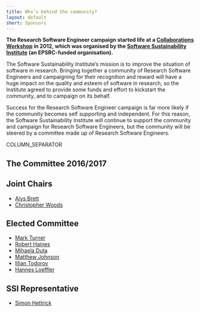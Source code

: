```yaml
---
title: Who’s behind the community?
layout: default
short: Sponsors
---
```



**The Research Software Engineer campaign started life at a [Collaborations Workshop](http://www.software.ac.uk/community/workshops) in 2012, 
which was organised by the [Software Sustainability Institute](http://www.software.ac.uk) (an EPSRC-funded organisation).**

The Software Sustainability Institute’s mission is to improve the situation of software in research. 
Bringing together a community of Research Software Engineers and campaigning for their recognition and reward
will have a huge impact on the quality and esteem of software in research, so the Institute agreed to
provide some funds and effort to kickstart the community, and to campaign on its behalf.

Success for the Research Software Engineer campaign is far more likely if the community becomes self supporting and independent. 
For this reason, the Software Sustainability Institute will continue to support the community and
campaign for Research Software Engineers, but the community will be steered by a committee made up of
Research Software Engineers.

COLUMN_SEPARATOR

The Committee 2016/2017
-----------------------

## Joint Chairs
* [Alys Brett]()
* [Christopher Woods](http://chryswoods.com)

## Elected Committee
* [Mark Turner]()
* [Robert Haines](http://software.ac.uk/fellows/robert-haines)
* [Mihaela Duta]()
* [Matthew Johnson]()
* [Illian Todorov]()
* [Hannes Loeffler]()

## SSI Representative
* [Simon Hettrick](http://www.software.ac.uk/about/people/simon-hettrick)
